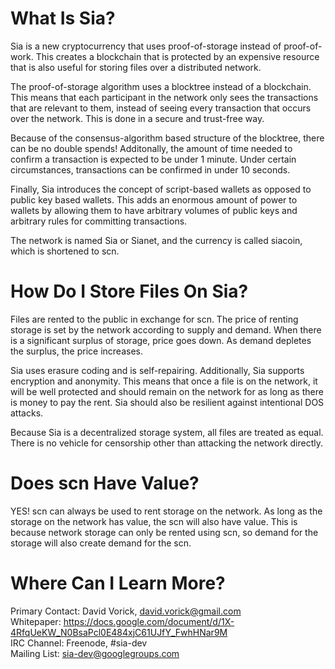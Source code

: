 What Is Sia?
============

Sia is a new cryptocurrency that uses proof-of-storage instead of proof-of-work. This creates a blockchain that is protected by an expensive resource that is also useful for storing files over a distributed network.

The proof-of-storage algorithm uses a blocktree instead of a blockchain. This means that each participant in the network only sees the transactions that are relevant to them, instead of seeing every transaction that occurs over the network. This is done in a secure and trust-free way.

Because of the consensus-algorithm based structure of the blocktree, there can be no double spends! Additonally, the amount of time needed to confirm a transaction is expected to be under 1 minute. Under certain circumstances, transactions can be confirmed in under 10 seconds.

Finally, Sia introduces the concept of script-based wallets as opposed to public key based wallets. This adds an enormous amount of power to wallets by allowing them to have arbitrary volumes of public keys and arbitrary rules for committing transactions.

The network is named Sia or Sianet, and the currency is called siacoin, which is shortened to scn.

How Do I Store Files On Sia?
============================

Files are rented to the public in exchange for scn. The price of renting storage is set by the network according to supply and demand. When there is a significant surplus of storage, price goes down. As demand depletes the surplus, the price increases.

Sia uses erasure coding and is self-repairing. Additionally, Sia supports encryption and anonymity. This means that once a file is on the network, it will be well protected and should remain on the network for as long as there is money to pay the rent. Sia should also be resilient against intentional DOS attacks.

Because Sia is a decentralized storage system, all files are treated as equal. There is no vehicle for censorship other than attacking the network directly.

Does scn Have Value?
====================

YES! scn can always be used to rent storage on the network. As long as the storage on the network has value, the scn will also have value. This is because network storage can only be rented using scn, so demand for the storage will also create demand for the scn.

Where Can I Learn More?
=======================

Primary Contact: David Vorick, david.vorick@gmail.com  
Whitepaper: https://docs.google.com/document/d/1X-4RfqUeKW_N0BsaPcl0E484xjC61UJfY_FwhHNar9M  
IRC Channel: Freenode, #sia-dev  
Mailing List: sia-dev@googlegroups.com  
